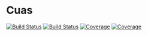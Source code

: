 # Cuas

[![Build Status](https://travis-ci.com/YayeIrene/Cuas.jl.svg?branch=master)](https://travis-ci.com/YayeIrene/Cuas.jl)
[![Build Status](https://ci.appveyor.com/api/projects/status/github/YayeIrene/Cuas.jl?svg=true)](https://ci.appveyor.com/project/YayeIrene/Cuas-jl)
[![Coverage](https://codecov.io/gh/YayeIrene/Cuas.jl/branch/master/graph/badge.svg)](https://codecov.io/gh/YayeIrene/Cuas.jl)
[![Coverage](https://coveralls.io/repos/github/YayeIrene/Cuas.jl/badge.svg?branch=master)](https://coveralls.io/github/YayeIrene/Cuas.jl?branch=master)
